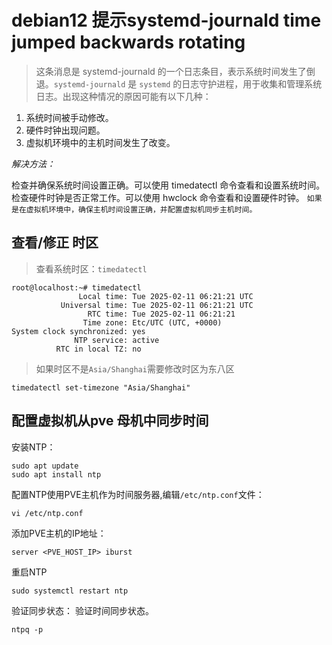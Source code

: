# debian12 提示systemd-journald time jumped backwards rotating
> 这条消息是 systemd-journald 的一个日志条目，表示系统时间发生了倒退。`systemd-journald` 是 `systemd` 的日志守护进程，用于收集和管理系统日志。出现这种情况的原因可能有以下几种：
1. 系统时间被手动修改。
2. 硬件时钟出现问题。
3. 虚拟机环境中的主机时间发生了改变。

*解决方法：*

检查并确保系统时间设置正确。可以使用 timedatectl 命令查看和设置系统时间。
检查硬件时钟是否正常工作。可以使用 hwclock 命令查看和设置硬件时钟。
`如果是在虚拟机环境中，确保主机时间设置正确，并配置虚拟机同步主机时间。`

## 查看/修正 时区
> 查看系统时区：`timedatectl` 

```
root@localhost:~# timedatectl
               Local time: Tue 2025-02-11 06:21:21 UTC
           Universal time: Tue 2025-02-11 06:21:21 UTC
                 RTC time: Tue 2025-02-11 06:21:21
                Time zone: Etc/UTC (UTC, +0000)
System clock synchronized: yes
              NTP service: active
          RTC in local TZ: no

```
> 如果时区不是`Asia/Shanghai`需要修改时区为东八区
```
timedatectl set-timezone "Asia/Shanghai"
```

## 配置虚拟机从pve 母机中同步时间
安装NTP：
```
sudo apt update
sudo apt install ntp
```
配置NTP使用PVE主机作为时间服务器,编辑`/etc/ntp.conf`文件：
```
vi /etc/ntp.conf
```
添加PVE主机的IP地址：
```
server <PVE_HOST_IP> iburst
```
重启NTP
```
sudo systemctl restart ntp
```
验证同步状态： 验证时间同步状态。
```
ntpq -p
```